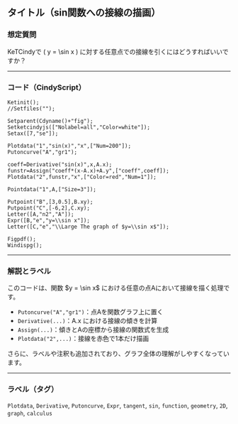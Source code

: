 
## タイトル（sin関数への接線の描画）

### 想定質問

KeTCindyで \( y = \sin x \) に対する任意点での接線を引くにはどうすればいいですか？

---

### コード（CindyScript）

```cindy
Ketinit();
//Setfiles("");

Setparent(Cdyname()+"fig");
Setketcindyjs(["Nolabel=all","Color=white"]);
Setax([7,"se"]);

Plotdata("1","sin(x)","x",["Num=200"]);
Putoncurve("A","gr1");

coeff=Derivative("sin(x)",x,A.x);
funstr=Assign("coeff*(x-A.x)+A.y",["coeff",coeff]);
Plotdata("2",funstr,"x",["Color=red","Num=1"]);

Pointdata("1",A,["Size=3"]);

Putpoint("B",[3,0.5],B.xy);
Putpoint("C",[-6,2],C.xy);
Letter([A,"n2","A"]);
Expr([B,"e","y=\\sin x"]);
Letter([C,"e","\\Large The graph of $y=\\sin x$"]);

Figpdf();
Windispg();
````

---

### 解説とラベル

このコードは、関数 \$y = \sin x\$ における任意の点Aにおいて接線を描く処理です。

* `Putoncurve("A","gr1")`：点Aを関数グラフ上に置く
* `Derivative(...)`：A.x における接線の傾きを計算
* `Assign(...)`：傾きとAの座標から接線の関数式を生成
* `Plotdata("2",...)`：接線を赤色で1本だけ描画

さらに、ラベルや注釈も追加されており、グラフ全体の理解がしやすくなっています。

---

### ラベル（タグ）

`Plotdata`, `Derivative`, `Putoncurve`, `Expr`, `tangent`, `sin`, `function`, `geometry`, `2D`, `graph`, `calculus`

```


